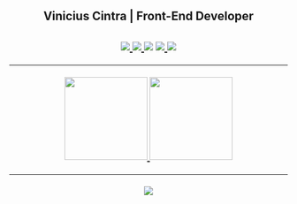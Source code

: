 <h2 id="header" align="center"> Vinicius Cintra | Front-End Developer <h2>
  
<p align="center">
  <a href="https://www.origamid.com/certificate/626c6810">
    <img src="https://skillicons.dev/icons?i=html,css" />
  </a>
  <a href="https://www.origamid.com/certificate/7943baf3">
    <img src="https://skillicons.dev/icons?i=js" />
  </a>
  <a>
    <img src="https://skillicons.dev/icons?i=vue" />
  </a>
  <a href="https://vuetifyjs.com" target="_blank">
    <img src="https://skillicons.dev/icons?i=vuetify" />
  </a>
  <a>
    <img src="https://skillicons.dev/icons?i=figma" />
  </a>
</p>

---

<div align="center">
  <a href="https://github.com/Vinicius-Cintra-Ferreira">
  <img height="150em" src="https://github-readme-stats-sigma-five.vercel.app/api?username=Vinicius-Cintra-Ferreira&show_icons=true&theme=dark&include_all_commits=true&count_private=true&hide_border=true"/>
  <img height="150em" src="https://github-readme-stats-sigma-five.vercel.app/api/top-langs/?username=Vinicius-Cintra-Ferreira&layout=compact&langs_count=7&theme=dark&hide_border=true"/>
</div>

---
<p align="center">
  <a href="https://www.linkedin.com/in/vinicius-cf" target="_blanck">
    <img src="https://skillicons.dev/icons?i=linkedin"/>
  </a>
</p>

